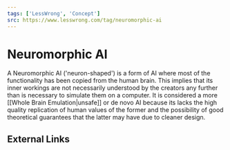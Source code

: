 ```yaml
---
tags: ['LessWrong', 'Concept']
src: https://www.lesswrong.com/tag/neuromorphic-ai
---
```


# Neuromorphic AI
A Neuromorphic AI ('neuron-shaped') is a form of AI where most of the functionality has been copied from the human brain. This implies that its inner workings are not necessarily understood by the creators any further than is necessary to simulate them on a computer. It is considered a more [[Whole Brain Emulation|unsafe]] or de novo AI because its lacks the high quality replication of human values of the former and the possibility of good theoretical guarantees that the latter may have due to cleaner design.

## External Links
